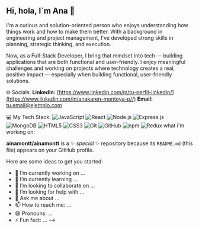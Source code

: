 ## Hi, hola, I`m Ana  👋

I'm a curious and solution-oriented person who enjoys understanding how things work and how to make them better. With a background in engineering and project management, I've developed strong skills in planning, strategic thinking, and execution.

Now, as a Full-Stack Developer, I bring that mindset into tech — building applications that are both functional and user-friendly. I enjoy meaningful challenges and working on projects where technology creates a real, positive impact — especially when building functional, user-friendly solutions.

🌐 Socials:
**LinkedIn:** [https://www.linkedin.com/in/tu-perfil-linkedin/](https://www.linkedin.com/in/anakaren-montoya-p//)
**Email:** [tu.email@ejemplo.com](mailto:ainamontoyap@gmail.com)

💻 My Tech Stack:
![JavaScript](https://img.shields.io/badge/JavaScript-F7DF1E?style=for-the-badge&logo=javascript&logoColor=black)
![React](https://img.shields.io/badge/React-61DAFB?style=for-the-badge&logo=react&logoColor=black)
![Node.js](https://img.shields.io/badge/Node.js-339933?style=for-the-badge&logo=node.js&logoColor=white)
![Express.js](https://img.shields.io/badge/Express.js-000000?style=for-the-badge&logo=express&logoColor=white)
![MongoDB](https://img.shields.io/badge/MongoDB-47A248?style=for-the-badge&logo=mongodb&logoColor=white)
![HTML5](https://img.shields.io/badge/HTML5-E34F26?style=for-the-badge&logo=html5&logoColor=white)
![CSS3](https://img.shields.io/badge/CSS3-1572B6?style=for-the-badge&logo=css3&logoColor=white)
![Git](https://img.shields.io/badge/Git-F05032?style=for-the-badge&logo=git&logoColor=white)
![GitHub](https://img.shields.io/badge/GitHub-181717?style=for-the-badge&logo=github&logoColor=white)
![npm](https://img.shields.io/badge/npm-CB3837?style=for-the-badge&logo=npm&logoColor=white)
![Redux](https://img.shields.io/badge/Redux-764ABC?style=for-the-badge&logo=redux&logoColor=white)
what i'm working on: 




**ainamontt/ainamontt** is a ✨ _special_ ✨ repository because its `README.md` (this file) appears on your GitHub profile.

Here are some ideas to get you started:

- 🔭 I’m currently working on ...
- 🌱 I’m currently learning ...
- 👯 I’m looking to collaborate on ...
- 🤔 I’m looking for help with ...
- 💬 Ask me about ...
- 📫 How to reach me: ...
- 😄 Pronouns: ...
- ⚡ Fun fact: ...
-->
